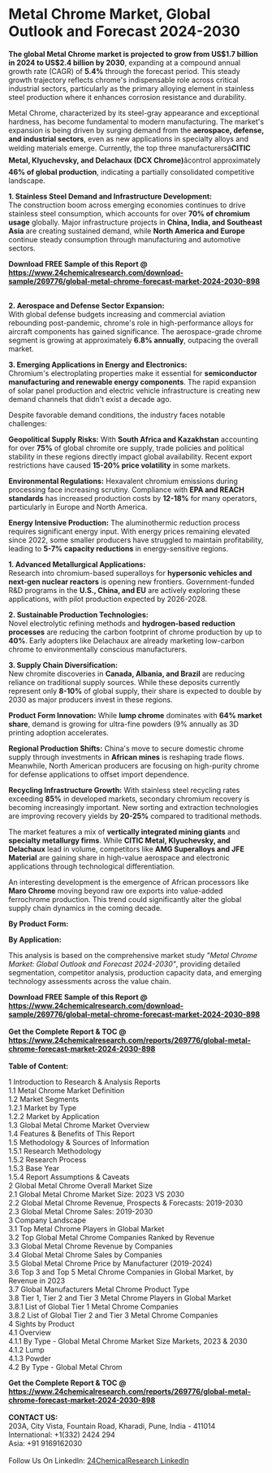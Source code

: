 <h1>Metal Chrome Market, Global Outlook and Forecast 2024-2030</h1><p><strong>The global Metal Chrome market is projected to grow from US$1.7 billion in 2024 to US$2.4 billion by 2030</strong>, expanding at a compound annual growth rate (CAGR) of <strong>5.4%</strong> through the forecast period. This steady growth trajectory reflects chrome's indispensable role across critical industrial sectors, particularly as the primary alloying element in stainless steel production where it enhances corrosion resistance and durability.</p><p>Metal Chrome, characterized by its steel-gray appearance and exceptional hardness, has become fundamental to modern manufacturing. The market's expansion is being driven by surging demand from the <strong>aerospace, defense, and industrial sectors</strong>, even as new applications in specialty alloys and welding materials emerge. Currently, the top three manufacturersâ<strong>CITIC Metal, Klyuchevsky, and Delachaux (DCX Chrome)</strong>âcontrol approximately <strong>46% of global production</strong>, indicating a partially consolidated competitive landscape.</p><p><strong>1. Stainless Steel Demand and Infrastructure Development:</strong><br>
The construction boom across emerging economies continues to drive stainless steel consumption, which accounts for over <strong>70% of chromium usage</strong> globally. Major infrastructure projects in <strong>China, India, and Southeast Asia</strong> are creating sustained demand, while <strong>North America and Europe</strong> continue steady consumption through manufacturing and automotive sectors.</p><div><b>Download FREE Sample of this Report @ 
            <a href="https://www.24chemicalresearch.com/download-sample/269776/global-metal-chrome-forecast-market-2024-2030-898">
            https://www.24chemicalresearch.com/download-sample/269776/global-metal-chrome-forecast-market-2024-2030-898</a></b></div><br><p><strong>2. Aerospace and Defense Sector Expansion:</strong><br>
With global defense budgets increasing and commercial aviation rebounding post-pandemic, chrome's role in high-performance alloys for aircraft components has gained significance. The aerospace-grade chrome segment is growing at approximately <strong>6.8% annually</strong>, outpacing the overall market.</p><p><strong>3. Emerging Applications in Energy and Electronics:</strong><br>
Chromium's electroplating properties make it essential for <strong>semiconductor manufacturing and renewable energy components</strong>. The rapid expansion of solar panel production and electric vehicle infrastructure is creating new demand channels that didn't exist a decade ago.</p><p>Despite favorable demand conditions, the industry faces notable challenges:</p><p><strong>Geopolitical Supply Risks:</strong> With <strong>South Africa and Kazakhstan</strong> accounting for over <strong>75%</strong> of global chromite ore supply, trade policies and political stability in these regions directly impact global availability. Recent export restrictions have caused <strong>15-20% price volatility</strong> in some markets.</p><p><strong>Environmental Regulations:</strong> Hexavalent chromium emissions during processing face increasing scrutiny. Compliance with <strong>EPA and REACH standards</strong> has increased production costs by <strong>12-18%</strong> for many operators, particularly in Europe and North America.</p><p><strong>Energy Intensive Production:</strong> The aluminothermic reduction process requires significant energy input. With energy prices remaining elevated since 2022, some smaller producers have struggled to maintain profitability, leading to <strong>5-7% capacity reductions</strong> in energy-sensitive regions.</p><p><strong>1. Advanced Metallurgical Applications:</strong><br>
Research into chromium-based superalloys for <strong>hypersonic vehicles and next-gen nuclear reactors</strong> is opening new frontiers. Government-funded R&amp;D programs in the <strong>U.S., China, and EU</strong> are actively exploring these applications, with pilot production expected by 2026-2028.</p><p><strong>2. Sustainable Production Technologies:</strong><br>
Novel electrolytic refining methods and <strong>hydrogen-based reduction processes</strong> are reducing the carbon footprint of chrome production by up to <strong>40%</strong>. Early adopters like Delachaux are already marketing low-carbon chrome to environmentally conscious manufacturers.</p><p><strong>3. Supply Chain Diversification:</strong><br>
New chromite discoveries in <strong>Canada, Albania, and Brazil</strong> are reducing reliance on traditional supply sources. While these deposits currently represent only <strong>8-10%</strong> of global supply, their share is expected to double by 2030 as major producers invest in these regions.</p><p><strong>Product Form Innovation:</strong> While <strong>lump chrome</strong> dominates with <strong>64% market share</strong>, demand is growing for ultra-fine powders (9% annually as 3D printing adoption accelerates.</p><p><strong>Regional Production Shifts:</strong> China's move to secure domestic chrome supply through investments in <strong>African mines</strong> is reshaping trade flows. Meanwhile, North American producers are focusing on high-purity chrome for defense applications to offset import dependence.</p><p><strong>Recycling Infrastructure Growth:</strong> With stainless steel recycling rates exceeding <strong>85%</strong> in developed markets, secondary chromium recovery is becoming increasingly important. New sorting and extraction technologies are improving recovery yields by <strong>20-25%</strong> compared to traditional methods.</p><p>The market features a mix of <strong>vertically integrated mining giants</strong> and <strong>specialty metallurgy firms</strong>. While <strong>CITIC Metal, Klyuchevsky, and Delachaux</strong> lead in volume, competitors like <strong>AMG Superalloys and JFE Material</strong> are gaining share in high-value aerospace and electronic applications through technological differentiation.</p><p>An interesting development is the emergence of African processors like <strong>Maro Chrome</strong> moving beyond raw ore exports into value-added ferrochrome production. This trend could significantly alter the global supply chain dynamics in the coming decade.</p><p><strong>By Product Form:</strong></p><p><strong>By Application:</strong></p><p>This analysis is based on the comprehensive market study <em>"Metal Chrome Market: Global Outlook and Forecast 2024-2030"</em>, providing detailed segmentation, competitor analysis, production capacity data, and emerging technology assessments across the value chain.</p><div><b>Download FREE Sample of this Report @ 
            <a href="https://www.24chemicalresearch.com/download-sample/269776/global-metal-chrome-forecast-market-2024-2030-898">
            https://www.24chemicalresearch.com/download-sample/269776/global-metal-chrome-forecast-market-2024-2030-898</a></b></div><br><div><b>Get the Complete Report & TOC @ 
            <a href="https://www.24chemicalresearch.com/reports/269776/global-metal-chrome-forecast-market-2024-2030-898">
            https://www.24chemicalresearch.com/reports/269776/global-metal-chrome-forecast-market-2024-2030-898</a></b></div><br>
            <b>Table of Content:</b><p>1 Introduction to Research & Analysis Reports<br />
    1.1 Metal Chrome Market Definition<br />
    1.2 Market Segments<br />
        1.2.1 Market by Type<br />
        1.2.2 Market by Application<br />
    1.3 Global Metal Chrome Market Overview<br />
    1.4 Features & Benefits of This Report<br />
    1.5 Methodology & Sources of Information<br />
        1.5.1 Research Methodology<br />
        1.5.2 Research Process<br />
        1.5.3 Base Year<br />
        1.5.4 Report Assumptions & Caveats<br />
2 Global Metal Chrome Overall Market Size<br />
    2.1 Global Metal Chrome Market Size: 2023 VS 2030<br />
    2.2 Global Metal Chrome Revenue, Prospects & Forecasts: 2019-2030<br />
    2.3 Global Metal Chrome Sales: 2019-2030<br />
3 Company Landscape<br />
    3.1 Top Metal Chrome Players in Global Market<br />
    3.2 Top Global Metal Chrome Companies Ranked by Revenue<br />
    3.3 Global Metal Chrome Revenue by Companies<br />
    3.4 Global Metal Chrome Sales by Companies<br />
    3.5 Global Metal Chrome Price by Manufacturer (2019-2024)<br />
    3.6 Top 3 and Top 5 Metal Chrome Companies in Global Market, by Revenue in 2023<br />
    3.7 Global Manufacturers Metal Chrome Product Type<br />
    3.8 Tier 1, Tier 2 and Tier 3 Metal Chrome Players in Global Market<br />
        3.8.1 List of Global Tier 1 Metal Chrome Companies<br />
        3.8.2 List of Global Tier 2 and Tier 3 Metal Chrome Companies<br />
4 Sights by Product<br />
    4.1 Overview<br />
        4.1.1 By Type - Global Metal Chrome Market Size Markets, 2023 & 2030<br />
        4.1.2 Lump<br />
        4.1.3 Powder<br />
    4.2 By Type - Global Metal Chrom</p><div><b>Get the Complete Report & TOC @ 
            <a href="https://www.24chemicalresearch.com/reports/269776/global-metal-chrome-forecast-market-2024-2030-898">
            https://www.24chemicalresearch.com/reports/269776/global-metal-chrome-forecast-market-2024-2030-898</a></b></div><br><b>CONTACT US:</b><br>
            203A, City Vista, Fountain Road, Kharadi, Pune, India - 411014<br>
            International: +1(332) 2424 294<br>
            Asia: +91 9169162030 <br><br>
            Follow Us On LinkedIn: <a href="https://www.linkedin.com/company/24chemicalresearch/">24ChemicalResearch LinkedIn</a>